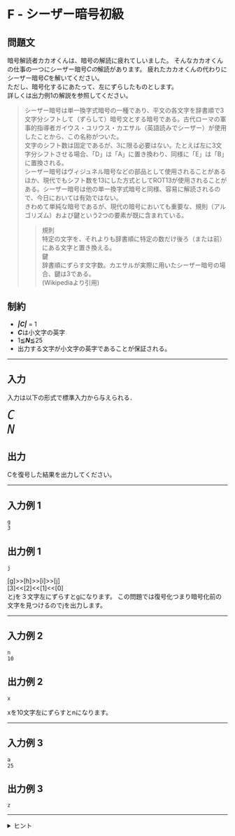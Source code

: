 # F - シーザー暗号初級

## 問題文

暗号解読者カカオくんは、暗号の解読に疲れてしいました。
そんなカカオくんの仕事の一つにシーザー暗号*Cの*解読があります。
疲れたカカオくんの代わりにシーザー暗号*C*を解いてください。  
ただし、暗号化するにあたって、左にずらしたものとします。  
詳しくは出力例1の解説を参照してください。
> シーザー暗号は単一換字式暗号の一種であり、平文の各文字を辞書順で3文字分シフトして（ずらして）暗号文とする暗号である。古代ローマの軍事的指導者ガイウス・ユリウス・カエサル（英語読みでシーザー）が使用したことから、この名称がついた。  
文字のシフト数は固定であるが、3に限る必要はない。たとえば左に3文字分シフトさせる場合、「D」は「A」に置き換わり、同様に「E」は「B」に置換される。  
シーザー暗号はヴィジュネル暗号などの部品として使用されることがあるほか、現代でもシフト数を13にした方式としてROT13が使用されることがある。シーザー暗号は他の単一換字式暗号と同様、容易に解読されるので、今日においては有効ではない。  
きわめて単純な暗号であるが、現代の暗号においても重要な、規則（アルゴリズム）および鍵という2つの要素が既に含まれている。  
>> 規則  
特定の文字を、それよりも辞書順に特定の数だけ後ろ（または前）にある文字と置き換える。  
鍵  
辞書順にずらす文字数。カエサルが実際に用いたシーザー暗号の場合、鍵は3である。  
(Wikipediaより引用)

## 制約
* ***|C|*** = 1
* ***C***は小文字の英字
* 1≦***N***≦25
* 出力する文字が小文字の英字であることが保証される。
***
## 入力
入力は以下の形式で標準入力から与えられる．

<pre>
<span style="font-size: 200%"><var>C</var>
<var>N</var>
</pre>
## 出力
Cを復号した結果を出力してください。
***
## 入力例 1 
```
g
3
```
## 出力例 1
```
j
```
[g]>>[h]>>[i]>>[j] <br>
[3]<<[2]<<[1]<<[0]<br>
とjを３文字左にずらすとgになります。
この問題では復号化つまり暗号化前の文字を見つけるのでjを出力します。
***
## 入力例 2
```
n
10
```
## 出力例 2
```
x
```
xを10文字左にずらすとnになります。
***
## 入力例 3
```
a
25
```
## 出力例 3
```
z
```
***

<details>
<summary>ヒント</summary>

char型では、値を1増やすと1つ右の文字になります。
</details>
